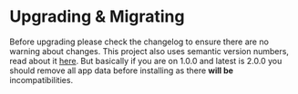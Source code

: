 # Upgrading & Migrating
Before upgrading please check the changelog to ensure there are no warning about changes. This project also uses semantic version numbers, read about it [here](https://semver.org/spec/v2.0.0.html). But basically if you are on 1.0.0 and latest is 2.0.0 you should remove all app data before installing as there **will be** incompatibilities.
